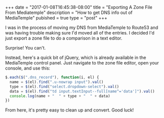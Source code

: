 +++
date = "2017-01-08T16:45:38-08:00"
title = "Exporting A Zone File From Mediatemple"
description = "How to get DNS info out of MediaTemple"
pubished = true
type = "post"
+++

I was in the process of moving my DNS from MediaTemple to Route53 and was having trouble making sure I'd moved all of the entries. I decided I'd just export a zone file to do a comparison in a text editor.

Surprise! You can't.

Instead, here's a quick bit of jQuery, which is already available in the MediaTemple control panel. Just navigate to the zone file editor, open your console, and use this:

```javascript
$.each($(".dns_record"), function(i, el) {
  name = $(el).find(".u-nowrap input").val()
  type = $(el).find("select.dropdown-select").val()
  data = $(el).find("td input.textInput--full[name^='data']").val()
  console.log(name + "  " + type + "  " + data)
})
```

From here, it's pretty easy to clean up and convert. Good luck!
